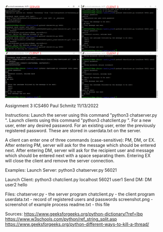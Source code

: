 ![ScreenShot](screenshot.png)

Assignment 3 ICS460
Paul Schmitz 11/13/2022

Instructions:
Launch the server using this command "python3 chatserver.py <port>". Launch clients using this command "python3 chatclient.py <servername> <port> <username>". For a new user, enter any desired password. For an existing user, enter the previously registered password. These are stored in userdata.txt on the server.

A client can enter one of three commands (case-sensitive): PM, DM, or EX. After entering PM, server will ask for the message which should be entered next. After entering DM, server will ask for the recipient user and message which should be entered next with a space separating them. Entering EX will close the client and remove the server connection.

Examples:
Launch Server:
python3 chatserver.py 56021

Launch Client:
python3 chatclient.py localhost 56021 user1
Send DM:
DM
user2 hello

Files:
chatserver.py - the server program
chatclient.py - the client program
userdata.txt - record of registered users and passwords
screenshot.png - screenshot of example process
readme.txt - this file

Sources:
https://www.geeksforgeeks.org/python-dictionary/?ref=lbp
https://www.w3schools.com/python/ref_string_split.asp
https://www.geeksforgeeks.org/python-different-ways-to-kill-a-thread/
